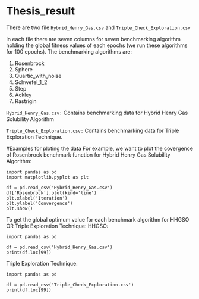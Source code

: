 # Thesis_result
There are two file `Hybrid_Henry_Gas.csv` and `Triple_Check_Exploration.csv`

In each file there are seven columns for seven benchmarking algorithm holding the global fitness values of each epochs (we run these algorithms for 100 epochs).
The benchmarking algorithms are:
1. Rosenbrock
2. Sphere
3. Quartic_with_noise
4. Schwefel_1_2
5. Step
6. Ackley
7. Rastrigin

`Hybrid_Henry_Gas.csv:`
Contains benchmarking data for Hybrid Henry Gas Solubility Algorithm

`Triple_Check_Exploration.csv:`
Contains benchmarking data for Triple Exploration Technique.

#Examples for ploting the data
For example, we want to plot the covergence of Rosenbrock benchmark function for Hybrid Henry Gas Solubility Algorithm:
```
import pandas as pd
import matplotlib.pyplot as plt

df = pd.read_csv('Hybrid_Henry_Gas.csv')
df['Rosenbrock'].plot(kind='line')
plt.xlabel('Iteration')
plt.ylabel('Convergence')
plt.show()
```
To get the global optimum value for each benchmark algorithm for HHGSO OR Triple Exploration Technique:
HHGSO:
```
import pandas as pd

df = pd.read_csv('Hybrid_Henry_Gas.csv')
print(df.loc[99])
```
Triple Exploration Technique:
```
import pandas as pd

df = pd.read_csv('Triple_Check_Exploration.csv')
print(df.loc[99])
```
